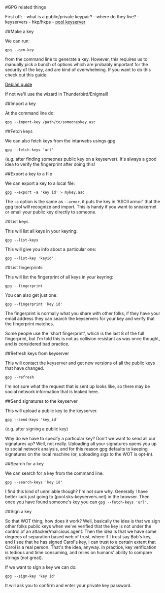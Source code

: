 #GPG related things

First off:
    - what is a public/private keypair?
    - where do they live?
        - keyservers
        - hkp/hkps
        - [pool keyserver](pool.sks-keyservers.net)

##Make a key

We can run:

`gpg --gen-key` 

from the command line to generate a key. However, this requires us to
manually pick a bunch of options which are probably important for the
security of the key, and are kind of overwhelming. If you want to do this
check out this guide:

[Debian guide](http://keyring.debian.org/creating-key.html)

If not we'll use the wizard in Thunderbird/Enigmail!

##Import a key

At the command line do:

`gpg --import-key /path/to/someoneskey.asc`

##Fetch keys

We can also fetch keys from the intarwebs usings gpg:

`gpg --fetch-keys 'url'`

(e.g. after finding someones public key on a keyserver). It's always
a good idea to verify the fingerprint after doing this!


##Export a key to a file

We can export a key to a local file:

`gpg --export -a 'key id' > mykey.asc`

The `-a` option is the same as `--armor`, it puts the key in 'ASCII armor'
that the gpg tool will recognize and import. This is handy if you want to
sneakernet or email your public key directly to someone.

##List keys

This will list all keys in your keyring:

`gpg --list-keys`

This will give you info about a particular one:

`gpg --list-key 'keyid'`

##List fingerprints

This will list the fingerprint of all keys in your keyring:

`gpg --fingerprint`

You can also get just one:

`gpg --fingerprint 'key id'`

The fingerprint is normally what you share with other folks, if they have
your email address they can search the keyservers for your key and verify
that the fingerprint matches.

Some people use the 'short fingerprint', which is the last 8 of the full
fingerprint, but I'm told this is not as collision resistant as was once
thought, and is considered bad practice.

##Refresh keys from keyserver

This will contact the keyserver and get new versions of all the public
keys that have changed. 

`gpg --refresh`

I'm not sure what the request that is sent up
looks like, so there may be social network information that is leaked
here.

##Send signatures to the keyserver

This will upload a public key to the keyserver.

`gpg --send-keys 'key_id'`

(e.g. after signing a public key)

Why do we have to specify a particular key? Don't we want to send all our
signatures up? Well, not really. Uploading all your signatures opens you
up to social network analysis, and for this reason gpg defaults to keeping
signatures on the local machine (or, uploading sigs to the WOT is opt-in).

##Search for a key

We can search for a key from the command line:

`gpg --search-keys 'key id'`

I find this kind of unreliable though? I'm not sure why. Generally I have
better luck just going to (pool.sks-keyservers.net) in the browser. Then
once you have found someone's key you can `gpg --fetch-keys 'url'`.

##Sign a key

So that WOT thing, how does it work? Well, basically the idea is that we
sign other folks public keys when we've verified that the key is not under
the control of an attacker/malicious agent. Then the idea is that we have
some degrees of separation based web of trust, where if I trust say Bob's
key, and I see that he has signed Carol's key, I can trust to a certain
extent that Carol is a real person. That's the idea, anyway. In practice,
key verification is tedious and time consuming, and relies on humans'
ability to compare strings (not great).

If we want to sign a key we can do:

`gpg --sign-key 'key id'`

It will ask you to confirm and enter your private key password.
